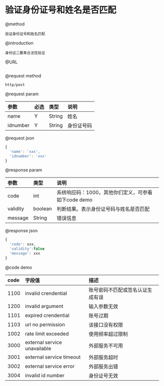 # 验证身份证号和姓名是否匹配

@method

```
验证身份证号和姓名匹配
```

@introduction

```
身份证二要素合法性验证
```

@URL

```

```

@request method

```
http/post
```

@request param

| 参数 | 必选 | 类型 | 说明 |
| :--- | :--- | :--- | :--- |
| name | Y | String | 姓名 |
| idnumber | Y | String | 身份证号码 |

@request json

```js
{
  'name': 'xxx',
  'idnumber': 'xxx'
}
```

@response param

| 参数 | 类型 | 说明 |
| :--- | :--- | :--- |
| code | int | 系统响应码：1000，其他你们定义，可参看如下code demo |
| validity | boolean | 判断结果。表示身份证号码与姓名是否匹配 |
| message | String | 错误信息 |

@response json

```js
{
  'code': xxx,
  'validity':false
  'message': xxx
}
```

@code demo

| code | 字段值 | 描述 |
| :--- | :--- | :--- |
| 1100 | invalid crendential | 账号密码不匹配或签名认证生成有误 |
| 1200 | invalid argument | 输入参数无效 |
| 1101 | expired crendential | 账号过期 |
| 1103 | url no permission | 该接口没有权限 |
| 1002 | rate limit exceeded | 使用频率超过限制 |
| 3000 | external service unavailable | 外部服务不可用 |
| 3001 | external service timeout | 外部服务超时 |
| 3002 | external service error | 外部服务出错 |
| 3004 | invalid id number | 身份证号无效 |



